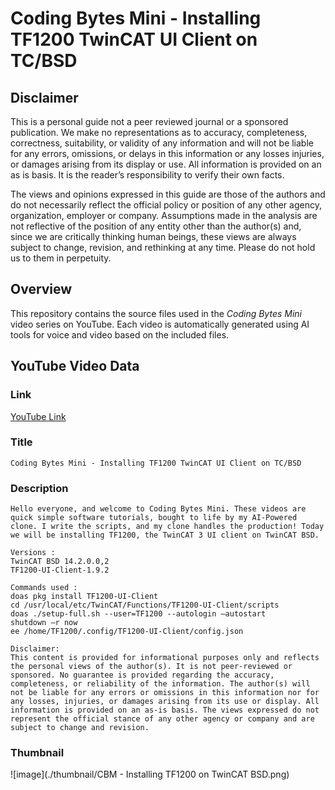 # Coding Bytes Mini - Installing TF1200 TwinCAT UI Client on TC/BSD

## Disclaimer

This is a personal guide not a peer reviewed journal or a sponsored publication. We make
no representations as to accuracy, completeness, correctness, suitability, or validity of any
information and will not be liable for any errors, omissions, or delays in this information or any
losses injuries, or damages arising from its display or use. All information is provided on an as
is basis. It is the reader’s responsibility to verify their own facts.

The views and opinions expressed in this guide are those of the authors and do not
necessarily reflect the official policy or position of any other agency, organization, employer or
company. Assumptions made in the analysis are not reflective of the position of any entity
other than the author(s) and, since we are critically thinking human beings, these views are
always subject to change, revision, and rethinking at any time. Please do not hold us to them
in perpetuity.

## Overview

This repository contains the source files used in the _Coding Bytes Mini_ video series on YouTube. Each video is automatically generated using AI tools for voice and video based on the included files.

## YouTube Video Data

### Link

[YouTube Link](https://www.youtube.com/watch?v=wXO_JyoG_vQ)

### Title

```
Coding Bytes Mini - Installing TF1200 TwinCAT UI Client on TC/BSD
```

### Description

```
Hello everyone, and welcome to Coding Bytes Mini. These videos are quick simple software tutorials, bought to life by my AI-Powered clone. I write the scripts, and my clone handles the production! Today we will be installing TF1200, the TwinCAT 3 UI client on TwinCAT BSD.

Versions :
TwinCAT BSD 14.2.0.0,2
TF1200-UI-Client-1.9.2

Commands used :
doas pkg install TF1200-UI-Client
cd /usr/local/etc/TwinCAT/Functions/TF1200-UI-Client/scripts
doas ./setup-full.sh --user=TF1200 --autologin –autostart
shutdown –r now
ee /home/TF1200/.config/TF1200-UI-Client/config.json

Disclaimer:
This content is provided for informational purposes only and reflects the personal views of the author(s). It is not peer-reviewed or sponsored. No guarantee is provided regarding the accuracy, completeness, or reliability of the information. The author(s) will not be liable for any errors or omissions in this information nor for any losses, injuries, or damages arising from its use or display. All information is provided on an as-is basis. The views expressed do not represent the official stance of any other agency or company and are subject to change and revision.
```

### Thumbnail

![image](./thumbnail/CBM - Installing TF1200 on TwinCAT BSD.png)
